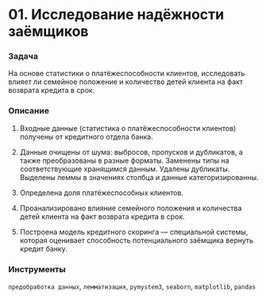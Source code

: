 # 01. Исследование надёжности заёмщиков 

### Задача

На основе статистики о платёжеспособности клиентов, исследовать влияет ли семейное положение и количество детей клиента на факт возврата кредита в срок.

### Описание

1. Входные данные (статистика о платёжеспособности клиентов) получены от кредитного отдела банка. 

2. Данные очищены от шума: выбросов, пропусков и дубликатов, а также преобразованы в разные форматы. Заменены типы на соответствующие хранящимся данным. Удалены дубликаты. Выделены леммы в значениях столбца и данные категоризированны.

3. Определена доля платёжеспособных клиентов.

4. Проанализировано влияние семейного положения и количества детей клиента на факт возврата кредита в срок. 

5. Построена модель кредитного скоринга — специальной системы, которая оценивает способность потенциального заёмщика вернуть кредит банку.

### Инструменты

`предобработка данных`, `лемматизация`, `pymystem3`, `seaborn`, `matplotlib`, `pandas`

